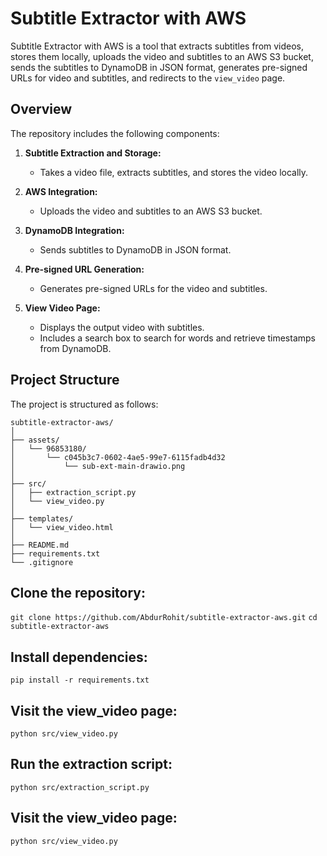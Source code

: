 # Subtitle Extractor with AWS

Subtitle Extractor with AWS is a tool that extracts subtitles from videos, stores them locally, uploads the video and subtitles to an AWS S3 bucket, sends the subtitles to DynamoDB in JSON format, generates pre-signed URLs for video and subtitles, and redirects to the `view_video` page.

## Overview

The repository includes the following components:

1. **Subtitle Extraction and Storage:**
   - Takes a video file, extracts subtitles, and stores the video locally.
   
2. **AWS Integration:**
   - Uploads the video and subtitles to an AWS S3 bucket.
   
3. **DynamoDB Integration:**
   - Sends subtitles to DynamoDB in JSON format.
   
4. **Pre-signed URL Generation:**
   - Generates pre-signed URLs for the video and subtitles.

5. **View Video Page:**
   - Displays the output video with subtitles.
   - Includes a search box to search for words and retrieve timestamps from DynamoDB.

## Project Structure

The project is structured as follows:

```plaintext
subtitle-extractor-aws/
│
├── assets/
│   └── 96853180/
│       └── c045b3c7-0602-4ae5-99e7-6115fadb4d32
│           └── sub-ext-main-drawio.png
│
├── src/
│   ├── extraction_script.py
│   └── view_video.py
│
├── templates/
│   └── view_video.html
│
├── README.md
├── requirements.txt
└── .gitignore
```
## Clone the repository:
```git clone https://github.com/AbdurRohit/subtitle-extractor-aws.git```
```cd subtitle-extractor-aws```

## Install dependencies:
```pip install -r requirements.txt```
## Visit the view_video page:
```python src/view_video.py```
## Run the extraction script:
```python src/extraction_script.py```
## Visit the view_video page:
```python src/view_video.py```

